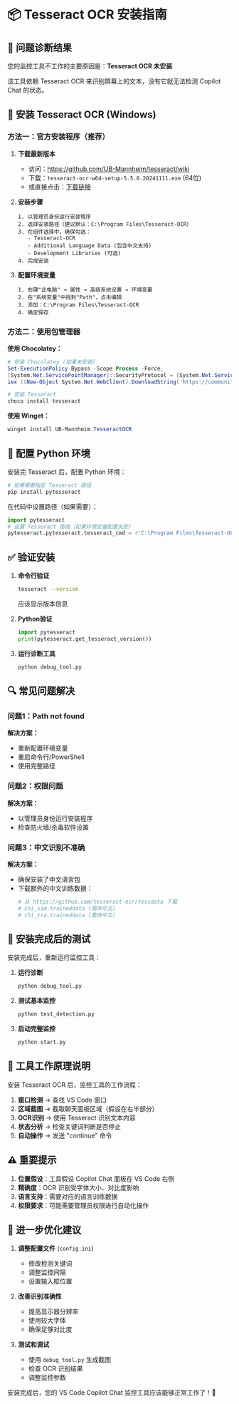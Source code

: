 # 📦 Tesseract OCR 安装指南

## 🎯 问题诊断结果

您的监控工具不工作的主要原因是：**Tesseract OCR 未安装**

该工具依赖 Tesseract OCR 来识别屏幕上的文本，没有它就无法检测 Copilot Chat 的状态。

## 🚀 安装 Tesseract OCR (Windows)

### 方法一：官方安装程序（推荐）

1. **下载最新版本**
   - 访问：https://github.com/UB-Mannheim/tesseract/wiki
   - 下载：`tesseract-ocr-w64-setup-5.5.0.20241111.exe` (64位)
   - 或直接点击：[下载链接](https://digi.bib.uni-mannheim.de/tesseract/tesseract-ocr-w64-setup-5.5.0.20241111.exe)

2. **安装步骤**
   ```
   1. 以管理员身份运行安装程序
   2. 选择安装路径（建议默认：C:\Program Files\Tesseract-OCR）
   3. 在组件选择中，确保勾选：
      - Tesseract-OCR 
      - Additional Language Data (包含中文支持)
      - Development Libraries (可选)
   4. 完成安装
   ```

3. **配置环境变量**
   ```
   1. 右键"此电脑" → 属性 → 高级系统设置 → 环境变量
   2. 在"系统变量"中找到"Path"，点击编辑
   3. 添加：C:\Program Files\Tesseract-OCR
   4. 确定保存
   ```

### 方法二：使用包管理器

**使用 Chocolatey：**
```powershell
# 安装 Chocolatey (如果未安装)
Set-ExecutionPolicy Bypass -Scope Process -Force; 
[System.Net.ServicePointManager]::SecurityProtocol = [System.Net.ServicePointManager]::SecurityProtocol -bor 3072; 
iex ((New-Object System.Net.WebClient).DownloadString('https://community.chocolatey.org/install.ps1'))

# 安装 Tesseract
choco install tesseract
```

**使用 Winget：**
```powershell
winget install UB-Mannheim.TesseractOCR
```

## 🔧 配置 Python 环境

安装完 Tesseract 后，配置 Python 环境：

```bash
# 如果需要指定 Tesseract 路径
pip install pytesseract
```

在代码中设置路径（如果需要）：
```python
import pytesseract
# 设置 Tesseract 路径（如果环境变量配置失败）
pytesseract.pytesseract.tesseract_cmd = r'C:\Program Files\Tesseract-OCR\tesseract.exe'
```

## ✅ 验证安装

1. **命令行验证**
   ```bash
   tesseract --version
   ```
   应该显示版本信息

2. **Python验证**
   ```python
   import pytesseract
   print(pytesseract.get_tesseract_version())
   ```

3. **运行诊断工具**
   ```bash
   python debug_tool.py
   ```

## 🔍 常见问题解决

### 问题1：Path not found
**解决方案：**
- 重新配置环境变量
- 重启命令行/PowerShell
- 使用完整路径

### 问题2：权限问题
**解决方案：**
- 以管理员身份运行安装程序
- 检查防火墙/杀毒软件设置

### 问题3：中文识别不准确
**解决方案：**
- 确保安装了中文语言包
- 下载额外的中文训练数据：
  ```bash
  # 从 https://github.com/tesseract-ocr/tessdata 下载
  # chi_sim.traineddata (简体中文)
  # chi_tra.traineddata (繁体中文)
  ```

## 🎯 安装完成后的测试

安装完成后，重新运行监控工具：

1. **运行诊断**
   ```bash
   python debug_tool.py
   ```

2. **测试基本监控**
   ```bash
   python test_detection.py
   ```

3. **启动完整监控**
   ```bash
   python start.py
   ```

## 📝 工具工作原理说明

安装 Tesseract OCR 后，监控工具的工作流程：

1. **窗口检测** → 查找 VS Code 窗口
2. **区域截图** → 截取聊天面板区域（假设在右半部分）
3. **OCR识别** → 使用 Tesseract 识别文本内容
4. **状态分析** → 检查关键词判断是否停止
5. **自动操作** → 发送 "continue" 命令

## ⚠️ 重要提示

1. **位置假设**：工具假设 Copilot Chat 面板在 VS Code 右侧
2. **精确度**：OCR 识别受字体大小、对比度影响
3. **语言支持**：需要对应的语言训练数据
4. **权限要求**：可能需要管理员权限进行自动化操作

## 🔧 进一步优化建议

1. **调整配置文件** (`config.ini`)
   - 修改检测关键词
   - 调整监控间隔
   - 设置输入框位置

2. **改善识别准确性**
   - 提高显示器分辨率
   - 使用较大字体
   - 确保足够对比度

3. **测试和调试**
   - 使用 `debug_tool.py` 生成截图
   - 检查 OCR 识别结果
   - 调整监控参数

安装完成后，您的 VS Code Copilot Chat 监控工具应该能够正常工作了！🎉 